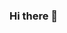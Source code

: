 ### Hi there 👋

<!--

-  I’m currently learning Python, Machine learning
-  My Education: Internal medicine, Dorzhi Banzarov Buryat State University, 2021;
-  Diagnostic radiology, Saint Petersburg State University, 2023.
-  Language skills: Buryat and Russian - Native level; English - C1; German - A2.
-->
